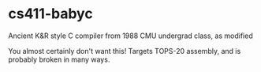 # cs411-babyc
Ancient K&amp;R style C compiler from 1988 CMU undergrad class, as modified

You almost certainly don't want this! Targets TOPS-20 assembly, and is probably broken in many ways.
